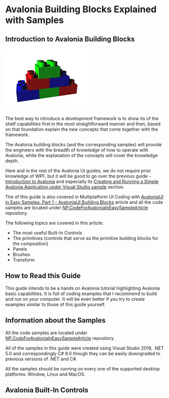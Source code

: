 # Avalonia Building Blocks Explained with Samples

## Introduction to Avalonia Building Blocks

![](../.gitbook/assets/buildingblocks.jpg)

The best way to introduce a development framework is to show its of the shelf capabilities first in the most straightforward manner and then, based on that foundation explain the new concepts that come together with the framework. 

The Avalonia building blocks \(and the corresponding samples\) will provide the engineers with the breadth of knowledge of how to operate with Avalonia, while the explanation of the concepts will cover the knowledge depth.

Here and in the rest of the Avalonia UI guides, we do not require prior knowledge of WPF, but it will be good to go over the previous guide - [Introduction to Avalonia](https://app.gitbook.com/@avalonia-ui/s/avalonia-docs-2) and especially its [Creating and Running a Simple Avalonia Application under Visual Studio sample](https://app.gitbook.com/@avalonia-ui/s/avalonia-docs-2) section.

The of this guide is also covered in Multiplatform UI Coding with [AvaloniaUI in Easy Samples. Part 1 - AvaloniaUI Building Blocks](https://www.codeproject.com/Articles/5308645/Multiplatform-UI-Coding-with-AvaloniaUI-in-Easy-Sa) article and all the code samples are located under [NP.CodeForAvaloniaInEasySampleArticle](https://app.gitbook.com/@avalonia-ui/s/avalonia-docs-2/#creating-and-running-a-simple-avalonia-application-under-visual-studio) repository.

The following topics are covered in this article:

* The most useful Built-In Controls
* The primitives \(controls that serve as the primitive building blocks for the composition\)
* Panels
* Brushes
* Transform

## How to Read this Guide

This guide intends to be a hands on Avalonia tutorial highlighting Avalonia basic capabilities. It is full of coding examples that I recommend to build and run on your computer. It will be even better if you try to create examples similar to those of this guide yourself.

## Information about the Samples

All the code samples are located under [NP.CodeForAvaloniaInEasySampleArticle](https://github.com/npolyak/NP.CodeForAvaloniaInEasySampleArticle) repository.

All of the samples in this guide were created using Visual Studio 2019, .NET 5.0 and correspondingly C\# 9.0 though they can be easily downgraded to previous versions of .NET and C\#.

All the samples should be running on every one of the supported desktop platforms: Window, Linux and MacOS.

## Avalonia Built-In Controls





